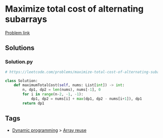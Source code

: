 # Maximize total cost of alternating subarrays

[Problem link](https://leetcode.com/problems/maximize-total-cost-of-alternating-subarrays/)

## Solutions


### Solution.py
```py
# https://leetcode.com/problems/maximize-total-cost-of-alternating-subarrays/

class Solution:
    def maximumTotalCost(self, nums: List[int]) -> int:
        n, dp1, dp2 = len(nums), nums[-1], 0
        for i in range(n-2, -1, -1):
            dp1, dp2 = nums[i] + max(dp1, dp2 - nums[i+1]), dp1
        return dp1
```
## Tags

* [Dynamic programming](/README.md#Dynamic_programming) > [Array reuse](/README.md#Dynamic_programming-Array_reuse)
